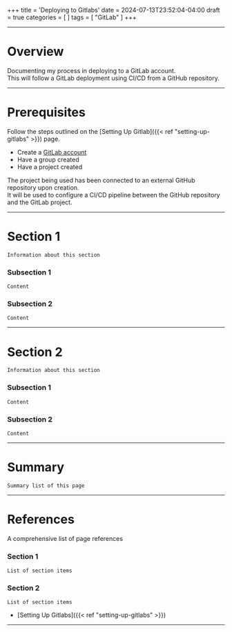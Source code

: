 +++
title = 'Deploying to Gitlabs'
date = 2024-07-13T23:52:04-04:00
draft = true
categories = [
]
tags = [
    "GitLab"
]
+++

<style>
.file-color {
    color: #3067FF;
}
</style>

---

# Overview
Documenting my process in deploying to a GitLab account.\
This will follow a GitLab deployment using CI/CD from a GitHub repository.

---

# Prerequisites
Follow the steps outlined on the [Setting Up Gitlab]({{< ref "setting-up-gitlabs" >}}) page.

- Create a [GitLab account](https://gitlab.com/)
- Have a group created
- Have a project created

The project being used has been connected to an external GitHub repository upon creation.\
It will be used to configure a CI/CD pipeline between the GitHub repository and the GitLab project.

---

# Section 1
`Information about this section`

### Subsection 1
`Content`

### Subsection 2
`Content`

---

# Section 2
`Information about this section`

### Subsection 1
`Content`

### Subsection 2
`Content`

---

# Summary
`Summary list of this page`

---

# References
A comprehensive list of page references

### Section 1
`List of section items`

### Section 2
`List of section items`

- [Setting Up Gitlabs]({{< ref "setting-up-gitlabs" >}})

---